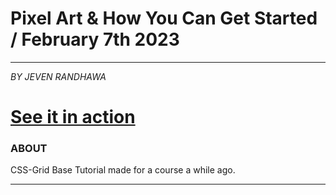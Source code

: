 # Pixel Art & How You Can Get Started / February 7th 2023
---
_BY JEVEN RANDHAWA_

# [See it in action](https://jevendev.github.io/Pixel-Art-Tutorial-Website/)

### ABOUT
CSS-Grid Base Tutorial made for a course a while ago.

---
